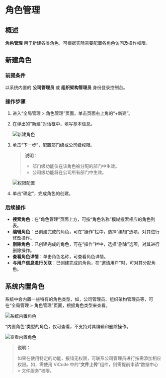 # 角色管理

## 概述

**角色管理** 用于新建各类角色，可根据实际需要配置各角色访问及操作权限。

## 新建角色

### 前提条件

以系统内置的 **公司管理员** 或 **组织架构管理员** 身份登录控制台。

### 操作步骤

1. 进入“全局管理 > 角色管理”页面，单击页面右上角的“+新建”。
2. 在弹出的“新建”对话框中，填写基本信息。

   ![新建角色](https://docimages.blob.core.chinacloudapi.cn/images/Console/newroles120210629.png)

3. 单击“下一步”，配置部门级或公司级权限。

    > **说明：**
    >
    >- 部门级功能仅在该角色被分配的部门中生效。
    >- 公司级功能将在公司所有部门中生效。

    ![权限配置](https://docimages.blob.core.chinacloudapi.cn/images/Console/priviage20210629.png)

4. 单击“确定”，完成角色的创建。

### 后续操作

- **搜索角色**：在“角色管理”页面上方，可按“角色名称”模糊搜索相应的角色列表。
- **编辑角色**：已创建完成的角色，可在“操作”栏中，选择“编辑”选项，对其进行修改操作。
- **删除角色**：已创建完成的角色，可在“操作”栏中，选择“删除”选项，对其进行删除操作。
- **查看角色详情**：单击角色名称，可查看角色详情。
- **与用户信息进行关联**：已创建完成的角色，在“邀请用户”时，可对其分配角色。

## 系统内置角色

系统中会内置一些特有的角色类型，如，公司管理员、组织架构管理员等，可在“全局管理 > 角色管理”页面，根据角色类型来查看。

![系统内置角色](https://docimages.blob.core.chinacloudapi.cn/images/Console/innerroles20210923.png)

“内置角色”类型的角色，仅可查看，不支持对其编辑和删除操作。

![查看内置角色](https://docimages.blob.core.chinacloudapi.cn/images/Console/viewroles20210923.png)

> **说明：**
>
> 如果在使用特定的功能，报错无权限，可联系公司管理员进行按需添加相应权限。如，需使用 ViCode 中的“**文件上传**”组件，则需提前申请“数据中心 > 文件服务”权限。
